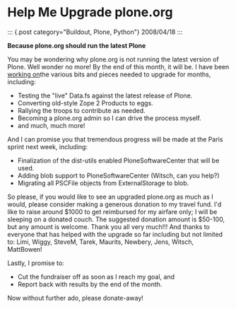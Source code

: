 # Help Me Upgrade plone.org

::: {.post category="Buildout, Plone, Python"}
2008/04/18
:::

**Because plone.org should run the latest Plone**

You may be wondering why plone.org is not running the latest version of
Plone. Well wonder no more! By the end of this month, it will be. I have
been [working
on](http://dev.plone.org/plone/log/PloneOrg/buildouts/branches/3.0)the
various bits and pieces needed to upgrade for months, including:

-   Testing the \"live\" Data.fs against the latest release of Plone.
-   Converting old-style Zope 2 Products to eggs.
-   Rallying the troops to contribute as needed.
-   Becoming a plone.org admin so I can drive the process myself.
-   and much, much more!

And I can promise you that tremendous progress will be made at the Paris
sprint next week, including:

-   Finalization of the dist-utils enabled PloneSoftwareCenter that will
    be used.
-   Adding blob support to PloneSoftwareCenter (Witsch, can you help?)
-   Migrating all PSCFile objects from ExternalStorage to blob.

So please, if you would like to see an upgraded plone.org as much as I
would, please consider making a generous donation to my travel fund.
I\'d like to raise around \$1000 to get reimbursed for my airfare only;
I will be sleeping on a donated couch. The suggested donation amount is
\$50-100, but any amount is welcome. Thank you all very much!!! And
thanks to everyone that has helped with the upgrade so far including but
not limited to: Limi, Wiggy, SteveM, Tarek, Maurits, Newbery, Jens,
Witsch, MattBowen!

Lastly, I promise to:

-   Cut the fundraiser off as soon as I reach my goal, and
-   Report back with results by the end of the month.

Now without further ado, please donate-away!
